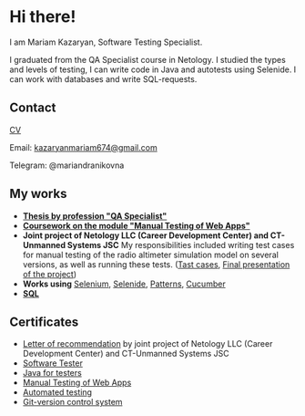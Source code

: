 # Hi there! 

I am Mariam Kazaryan, Software Testing Specialist.

I graduated from the QA Specialist course in Netology. I studied the types and levels of testing, I can write code in Java and autotests using Selenide. I can work with databases and write SQL-requests.

## Contact
[CV](https://docs.google.com/document/d/1dLvpmuRpzi4ZOZiiBPLzkiuhcxJE6SfiW7ieWlWifiM/edit?usp=sharing)

Email: kazaryanmariam674@gmail.com

Telegram: @mariandranikovna

## My works 

* [**Thesis by profession "QA Specialist"**](https://github.com/Mariyam197/qa-diploma)
* [**Coursework on the module "Manual Testing of Web Apps"**](https://docs.google.com/spreadsheets/d/1s1Ms6ag09ZgndrPmL2aE7G7p8VcUGwugi0xwjua4Kfo/edit?usp=sharing)
* **Joint project of Netology LLC (Career Development Center) and CT-Unmanned Systems JSC** 
My responsibilities included writing test cases for manual testing of the radio altimeter simulation model on several versions, as well as running these tests. ([Tast cases](https://docs.google.com/spreadsheets/d/1kuw0BFBc0W3NUUJDgO2hn0xthwuupPdcANTti-MBgqQ/edit?usp=sharing), 
[Final presentation of the project](https://docs.google.com/presentation/d/1zMDF4aH22Rqp7thWjRoscSvExzvQAurMqgy_T-d6yWo/edit?usp=sharing))
* **Works using** [Selenium](https://github.com/Mariyam197/CardOrder.git), [Selenide](https://github.com/Mariyam197/Selenide.git), [Patterns](https://github.com/Mariyam197/PatternTask2.git), [Cucumber](https://github.com/Mariyam197/BDD.git)
* [**SQL**](https://github.com/Mariyam197/SQL)


## Certificates

* [Letter of recommendation](https://github.com/Mariyam197/mariyam197/blob/main/%D1%80%D0%B5%D0%BA%D0%BE%D0%BC%D0%B5%D0%BD%D0%B4%D0%B0%D1%82%D0%BE%D0%BB%D1%8C%D0%BD%D0%BE%D0%B5%20%D0%BF%D0%B8%D1%81%D1%8C%D0%BC%D0%BE.pdf) by joint project of Netology LLC (Career Development Center) and CT-Unmanned Systems JSC
* [Software Tester](https://github.com/Mariyam197/mariyam197/blob/2d83cde2c9ad751e2af59bb15dac984eefc99fc3/QA.pdf)
* [Java for testers](https://github.com/Mariyam197/mariyam197/blob/2d83cde2c9ad751e2af59bb15dac984eefc99fc3/Java.pdf)
* [Manual Testing of Web Apps](https://github.com/Mariyam197/mariyam197/blob/2d83cde2c9ad751e2af59bb15dac984eefc99fc3/certificate%20(1).pdf)
* [Automated testing](https://github.com/Mariyam197/mariyam197/blob/2d83cde2c9ad751e2af59bb15dac984eefc99fc3/AutoTest.pdf)
* [Git-version control system](https://github.com/Mariyam197/mariyam197/blob/2d83cde2c9ad751e2af59bb15dac984eefc99fc3/Git.pdf)
